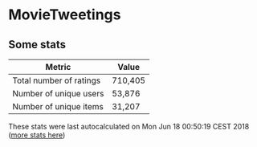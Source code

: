 # MovieTweetings
## Some stats

Metric | Value
--- | ---
Total number of ratings                 | 710,405
Number of unique users                  | 53,876
Number of unique items                  | 31,207
These stats were last autocalculated on Mon Jun 18 00:50:19 CEST 2018  ([more stats here](./stats.md))

